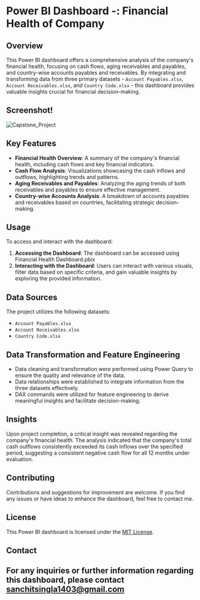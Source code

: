 # **Power BI Dashboard -: Financial Health of Company**
## Overview

This Power BI dashboard offers a comprehensive analysis of the company's financial health, focusing on cash flows, aging receivables and payables, and country-wise accounts payables and receivables. By integrating and transforming data from three primary datasets - `Account Payables.xlsx`, `Account Receivables.xlsx`, and `Country Code.xlsx` - this dashboard provides valuable insights crucial for financial decision-making.

## Screenshot!

![Capstone_Project](https://github.com/sa-1-2/Financial_Insights_POWER_BI_Dashboard/assets/92681055/5f3206fc-5224-47f1-8e8f-2ced31fcb0c2)

## Key Features

- **Financial Health Overview**: A summary of the company's financial health, including cash flows and key financial indicators.
- **Cash Flow Analysis**: Visualizations showcasing the cash inflows and outflows, highlighting trends and patterns.
- **Aging Receivables and Payables**: Analyzing the aging trends of both receivables and payables to ensure effective management.
- **Country-wise Accounts Analysis**: A breakdown of accounts payables and receivables based on countries, facilitating strategic decision-making.

## Usage

To access and interact with the dashboard:

1. **Accessing the Dashboard**: The dashboard can be accessed using Financial Health Dashboard.pbix
2. **Interacting with the Dashboard**: Users can interact with various visuals, filter data based on specific criteria, and gain valuable insights by exploring the provided information.

## Data Sources

The project utilizes the following datasets:

- `Account Payables.xlsx`
- `Account Receivables.xlsx`
- `Country Code.xlsx`

## Data Transformation and Feature Engineering

- Data cleaning and transformation were performed using Power Query to ensure the quality and relevance of the data.
- Data relationships were established to integrate information from the three datasets effectively.
- DAX commands were utilized for feature engineering to derive meaningful insights and facilitate decision-making.

## Insights

Upon project completion, a critical insight was revealed regarding the company's financial health. The analysis indicated that the company's total cash outflows consistently exceeded its cash inflows over the specified period, suggesting a consistent negative cash flow for all 12 months under evaluation.

## Contributing

Contributions and suggestions for improvement are welcome. If you find any issues or have ideas to enhance the dashboard, feel free to contact me.
## License

This Power BI dashboard is licensed under the [MIT License](LICENSE).

## Contact

For any inquiries or further information regarding this dashboard, please contact **sanchitsingla1403@gmail.com**
---
